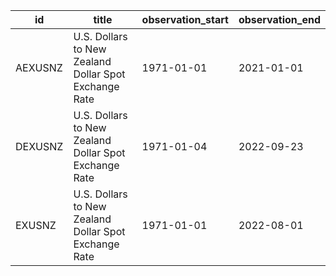 | id      | title                                                 | observation_start   | observation_end   |
|---------|-------------------------------------------------------|---------------------|-------------------|
| AEXUSNZ | U.S. Dollars to New Zealand Dollar Spot Exchange Rate | 1971-01-01          | 2021-01-01        |
| DEXUSNZ | U.S. Dollars to New Zealand Dollar Spot Exchange Rate | 1971-01-04          | 2022-09-23        |
| EXUSNZ  | U.S. Dollars to New Zealand Dollar Spot Exchange Rate | 1971-01-01          | 2022-08-01        |